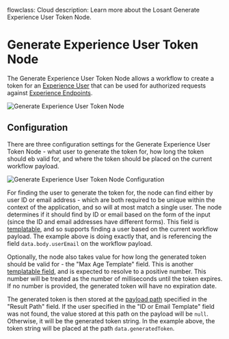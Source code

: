 flowclass: Cloud
description: Learn more about the Losant Generate Experience User Token Node.

# Generate Experience User Token Node

The Generate Experience User Token Node allows a workflow to create a token for an [Experience User](/experiences/users/) that can be used for authorized requests against [Experience Endpoints](/experiences/endpoints/).

![Generate Experience User Token Node](/images/workflows/experience/generate-token-node.png "Generate Experience User Token Node")

## Configuration

There are three configuration settings for the Generate Experience User Token Node - what user to generate the token for, how long the token should eb valid for, and where the token should be placed on the current workflow payload.

![Generate Experience User Token Node Configuration](/images/workflows/experience/generate-token-node-config.png "Generate Experience User Token Node Configuration")

For finding the user to generate the token for, the node can find either by user ID or email address - which are both required to be unique within the context of the application, and so will at most match a single user. The node determines if it should find by ID or email based on the form of the input (since the ID and email addresses have different forms). This field is [templatable](/workflows/accessing-payload-data/#string-templates), and so supports finding a user based on the current workflow payload. The example above is doing exactly that, and is referencing the field `data.body.userEmail` on the workflow payload.

Optionally, the node also takes value for how long the generated token should be valid for - the "Max Age Template" field. This is another [templatable field](/workflows/accessing-payload-data/#string-templates), and is expected to resolve to a positive number. This number will be treated as the number of milliseconds until the token expires. If no number is provided, the generated token will have no expiration date.

The generated token is then stored at the [payload path](/workflows/accessing-payload-data/#payload-paths) specified in the "Result Path" field. If the user specified in the "ID or Email Template" field was not found, the value stored at this path on the payload will be `null`. Otherwise, it will be the generated token string. In the example above, the token string will be placed at the path `data.generatedToken`.
